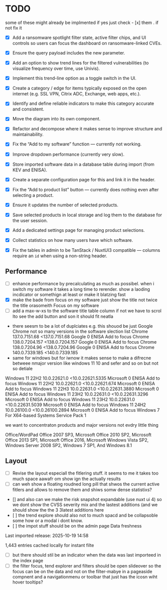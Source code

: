 # TODO




some of these might already be implmented if yes just check - [x] them . if not fix it 


- [x] Add a ransomware spotlight filter state, active filter chips, and UI controls so users can focus the dashboard on ransomware-linked CVEs.
- [x] Ensure the query payload includes the new parameter.
- [x] Add an option to show trend lines for the filtered vulnerabilities (to visualize frequency over time, use Univis).
- [x] Implement this trend-line option as a toggle switch in the UI.

- [x] Create a category / edge for items typically exposed on the open internet (e.g. SSL VPN, Citrix ADC, Exchange, web apps, etc.).
- [x] Identify and define reliable indicators to make this category accurate and consistent.

- [x] Move the diagram into its own component.
- [x] Refactor and decompose where it makes sense to improve structure and maintainability.

- [x] Fix the “Add to my software” function — currently not working.
- [x] Improve dropdown performance (currently very slow).
- [x] Store imported software data in a database table during import (from KEV and ENISA).
- [x] Create a separate configuration page for this and link it in the header.

- [x] Fix the “Add to product list” button — currently does nothing even after selecting a product.
- [x] Ensure it updates the number of selected products.
- [x] Save selected products in local storage and log them to the database for the user session.
- [x] Add a dedicated settings page for managing product selections.
- [x] Collect statistics on how many users have which software.

- [x] Fix the tables in admin to be TanStack / NuxtUI3 compatible — columns require an `id` when using a non-string header.


## Performance

- [ ] enhance performance by precalculating as much as possibel. when i switch my software it takes a long time to rerender. show a laoding incdicator or somethign at least or make it blatzing fast 
- [x] make the bade from focus on my software just show the title not twice the title orasomeith Focus on my software
- [ ] add a max-w-xs to the software title table column if not we have to scrol lto see the add button and son it should fit neatla

- there seesm to be a lot of duplciates e.g. this shouod be just Google Chrome not so many versions in the software slection list
Chrome 137.0.7151.68 <137.0.7151.68	Google	0	ENISA	Add to focus
Chrome 138.0.7204.157 <138.0.7204.157	Google	0	ENISA	Add to focus
Chrome 138.0.7204.96 <138.0.7204.96	Google	0	ENISA	Add to focus
Chrome 140.0.7339.185 <140.0.7339.185
- same for windows but for iwnow it makes sense to make a difrecne betweee nmajor version like windows 11 10 and sefer and so on but not so detiale

Windows 11 22H2 10.0.22621.0 <10.0.22621.5335	Microsoft	0	ENISA	Add to focus
Windows 11 22H2 10.0.22621.0 <10.0.22621.674	Microsoft	0	ENISA	Add to focus
Windows 11 22H3 10.0.22631.0 <10.0.22631.3880	Microsoft	0	ENISA	Add to focus
Windows 11 23H2 10.0.22631.0 <10.0.22631.3296	Microsoft	0	ENISA	Add to focus
Windows 11 23H2 10.0.22631.0 <10.0.22631.5039	Microsoft	0	ENISA	Add to focus
Windows 11 24H2 10.0.26100.0 <10.0.26100.2894	Microsoft	0	ENISA	Add to focus
Windows 7 For X64-based Systems Service Pack 1

we want to concentraton products and major versions not evdry little thing

Office/WordPad Office 2007 SP3, Microsoft Office 2010 SP2, Microsoft Office 2013 SP1, Microsoft Office 2016, Microsoft Windows Vista SP2, Windows Server 2008 SP2, Windows 7 SP1, And Windows 8.1	

## Layout

- [ ] Revise the layout especiall the fitlering stuff. it seems to me it takes too much space aawafr om show ign the actually results
- [ ] can weh show a floating roudned long pill that shwos the current active fitlers and allows to remove them and shiws somw dense statistixs?
- [] and also can we make the risk snapshot expandable (use nuxt ui 4) so we dont show  the CVSS severity mix
 and the lastest additions (and we should show the the 3 3latest additions here 
- [ ] the trend explore should also not to much spacd and be collapsoble some how or a modal i dont know. 
- [ ] the impot stuff should be on the admin page Data freshness

Last imported release: 2025-10-19 14:58

1,443 entries cached locally for instant filte
- [ ] but there should stil be an indicator when the data was last importeed in the index page
- [ ] the filter focus, tend explorer and filters should be open slideover so the focus can be on the data and not on the filter-mabye in a pageaside compnent and a navigationmenu  or toolbar that just has the icosn wiht hover tooltips?